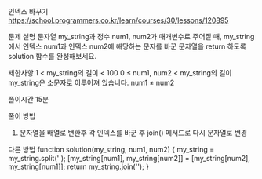 인덱스 바꾸기
https://school.programmers.co.kr/learn/courses/30/lessons/120895

문제 설명
문자열 my_string과 정수 num1, num2가 매개변수로 주어질 때, my_string에서 인덱스 num1과 인덱스 num2에 해당하는 문자를 바꾼 문자열을 return 하도록 solution 함수를 완성해보세요.

제한사항
1 < my_string의 길이 < 100
0 ≤ num1, num2 < my_string의 길이
my_string은 소문자로 이루어져 있습니다.
num1 ≠ num2

풀이시간
15분

풀이 방법

1. 문자열을 배열로 변환후 각 인덱스를 바꾼 후 join() 메서드로 다시 문자열로 변경

다른 방법
function solution(my_string, num1, num2) {
my_string = my_string.split('');
[my_string[num1], my_string[num2]] = [my_string[num2], my_string[num1]];
return my_string.join('');
}
